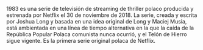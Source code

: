 
1983 es una serie de televisión de streaming de thriller polaco producida y estrenada por Netflix el 30 de noviembre de 2018. La serie, creada y escrita por Joshua Long y basada en una idea original de Long y Maciej Musia, está ambientada en una línea de tiempo alternativa en la que la caída de la República Popular Polaca comunista nunca ocurrió, y el Telón de Hierro sigue vigente. Es la primera serie original polaca de Netflix.
